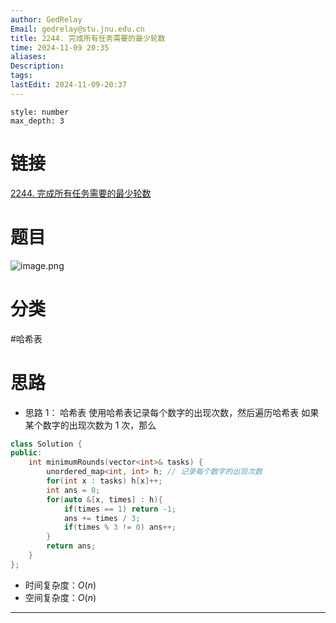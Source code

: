 ```yaml
---
author: GedRelay
Email: gedrelay@stu.jnu.edu.cn
title: 2244. 完成所有任务需要的最少轮数
time: 2024-11-09 20:35
aliases: 
Description: 
tags: 
lastEdit: 2024-11-09-20:37
---
```


```toc
style: number
max_depth: 3
```

# 链接
[2244. 完成所有任务需要的最少轮数](https://leetcode.cn/problems/minimum-rounds-to-complete-all-tasks/) 

# 题目
![image.png](https://ged-pic-bed.oss-cn-guangzhou.aliyuncs.com/img/202411092035059.png)


# 分类
#哈希表 

# 思路
- 思路 1：
哈希表
使用哈希表记录每个数字的出现次数，然后遍历哈希表
如果某个数字的出现次数为 1 次，那么


```cpp
class Solution {
public:
    int minimumRounds(vector<int>& tasks) {
        unordered_map<int, int> h; // 记录每个数字的出现次数
        for(int x : tasks) h[x]++;
        int ans = 0;
        for(auto &[x, times] : h){
            if(times == 1) return -1;
            ans += times / 3;
            if(times % 3 != 0) ans++;
        }
        return ans;
    }
};
```


- 时间复杂度：${O\left( n \right)  }$ 
- 空间复杂度：${O\left( n \right)  }$ 


---

